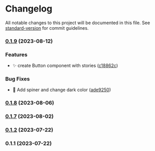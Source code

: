 # Changelog

All notable changes to this project will be documented in this file. See [standard-version](https://github.com/conventional-changelog/standard-version) for commit guidelines.

### [0.1.9](https://github.com/arman-ag/npm-package/compare/v0.1.8...v0.1.9) (2023-08-12)


### Features

* :sparkles: create Button component with stories ([c18862c](https://github.com/arman-ag/npm-package/commit/c18862ce43027f4198394d7d092774e2aecf3425))


### Bug Fixes

* :bug: Add  spiner and change dark color ([ade9250](https://github.com/arman-ag/npm-package/commit/ade9250fa123d0ea65aa443b4d9ce402b2f440c0))

### [0.1.8](https://github.com/arman-ag/npm-package/compare/v0.1.7...v0.1.8) (2023-08-06)

### [0.1.7](https://github.com/arman-ag/npm-package/compare/v0.1.2...v0.1.7) (2023-08-02)

### [0.1.2](https://github.com/arman-ag/learnstorybook-design-system/compare/v0.1.1...v0.1.2) (2023-07-22)

### 0.1.1 (2023-07-22)
